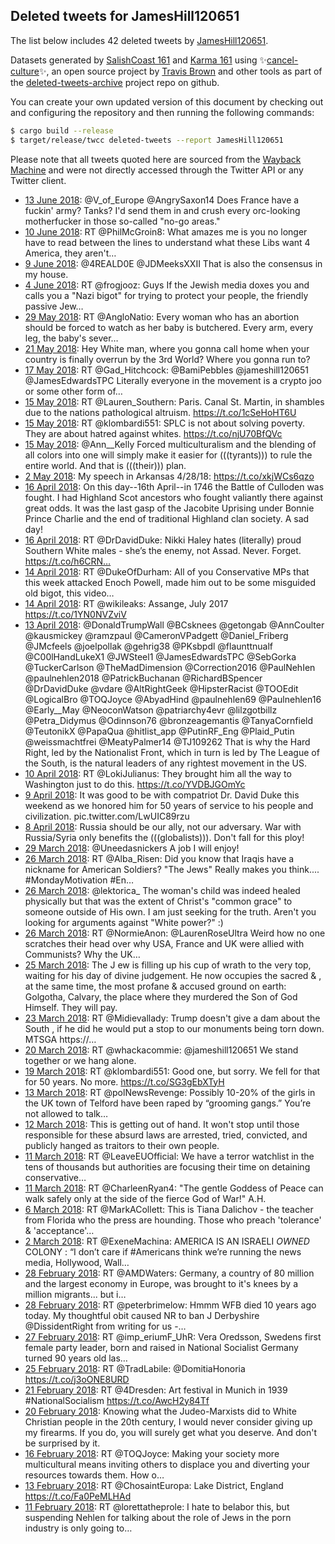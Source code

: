 ## Deleted tweets for JamesHill120651

The list below includes 42 deleted tweets by
[JamesHill120651](https://twitter.com/JamesHill120651).



Datasets generated by [SalishCoast 161](https://twitter.com/SalishCoastA) and [Karma 161](https://twitter.com/KarmaOneSixOne)
using ✨[cancel-culture](https://github.com/travisbrown/cancel-culture)✨, an open source project by [Travis Brown](https://twitter.com/travisbrown) 
and other tools as part of the [deleted-tweets-archive](https://github.com/salcoast/deleted-tweets-archive/) project repo on github.

You can create your own updated version of this document by checking out and configuring the
repository and then running the following commands:

```bash
$ cargo build --release
$ target/release/twcc deleted-tweets --report JamesHill120651
```

Please note that all tweets quoted here are sourced from the
[Wayback Machine](https://web.archive.org) and were not directly accessed through the Twitter API or
any Twitter client.

* [13 June 2018](https://web.archive.org/web/20180613022257/https://twitter.com/jameshill120651/status/1006723569567588353): @V_of_Europe @AngrySaxon14 Does France have a fuckin' army? Tanks? I'd send them in and crush every orc-looking motherfucker in those so-called "no-go areas."
* [10 June 2018](https://web.archive.org/web/20180610034927/https://twitter.com/jameshill120651/status/1005658174412787712): RT @PhilMcGroin8: What amazes me is you no longer have to read between the lines to understand what these Libs want 4 America, they aren't…
* [ 9 June 2018](https://web.archive.org/web/20180609232001/https://twitter.com/jameshill120651/status/1005590369285869570): @4REALD0E @JDMeeksXXII That is also the consensus in my house.
* [ 4 June 2018](https://web.archive.org/web/20180604002148/https://twitter.com/jameshill120651/status/1003431590393995264): RT @frogjooz: Guys  If the Jewish media doxes you and calls you a "Nazi bigot" for trying to protect your people, the friendly passive Jew…
* [29 May 2018](https://web.archive.org/web/20180529183630/https://twitter.com/jameshill120651/status/1001532753479954432): RT @AngloNatio: Every woman who has an abortion should be forced to watch as her baby is butchered.  Every arm, every leg, the baby's sever…
* [21 May 2018](https://web.archive.org/web/20180521102630/https://twitter.com/jameshill120651/status/998404643733590021): Hey White man, where you gonna call home when your country is finally overrun by the 3rd World? Where you gonna run to?
* [17 May 2018](https://web.archive.org/web/20180517212536/https://twitter.com/jameshill120651/status/997226654488547329): RT @Gad_Hitchcock: @BamiPebbles @jameshill120651 @JamesEdwardsTPC Literally everyone in the movement is a crypto joo or some other form of…
* [15 May 2018](https://web.archive.org/web/20180515230659/https://twitter.com/jameshill120651/status/996527392721129472): RT @Lauren_Southern: Paris. Canal St. Martin, in shambles due to the nations pathological altruism. https://t.co/1cSeHoHT6U
* [15 May 2018](https://web.archive.org/web/20180515181759/https://twitter.com/jameshill120651/status/996454663456198656): RT @klombardi551: SPLC is not about solving poverty.  They are about hatred against whites. https://t.co/njU70BfQVc
* [15 May 2018](https://web.archive.org/web/20180515164704/https://twitter.com/jameshill120651/status/996431783548850176): @Ann__Kelly Forced multiculturalism and the blending of all colors into one will simply make it easier for (((tyrants))) to rule the entire world. And that is (((their))) plan.
* [ 2 May 2018](https://web.archive.org/web/20180502202453/https://twitter.com/jameshill120651/status/991775556646658049): My speech in Arkansas 4/28/18: https://t.co/xkjWCs6qzo
* [16 April 2018](https://web.archive.org/web/20180417002731/https://twitter.com/jameshill120651/status/986028415219314694): On this day--16th April--in 1746 the Battle of Culloden was fought. I had Highland Scot ancestors who fought valiantly there against great odds. It was the last gasp of the Jacobite Uprising under Bonnie Prince Charlie and the end of traditional Highland clan society. A sad day!
* [16 April 2018](https://web.archive.org/web/20180416140807/https://twitter.com/jameshill120651/status/985882534377656321): RT @DrDavidDuke: Nikki Haley hates (literally) proud Southern White males - she’s the enemy, not Assad.   Never. Forget. https://t.co/h6CRN…
* [14 April 2018](https://web.archive.org/web/20180414212701/https://twitter.com/jameshill120651/status/985268211456364544): RT @DukeOfDurham: All of you Conservative MPs that this week attacked Enoch Powell, made him out to be some misguided old bigot, this video…
* [14 April 2018](https://web.archive.org/web/20180414144410/https://twitter.com/jameshill120651/status/985166830934339584): RT @wikileaks: Assange, July 2017 https://t.co/1YN0NVZviV
* [13 April 2018](https://web.archive.org/web/20180413182943/https://twitter.com/jameshill120651/status/984861204580626433): @DonaldTrumpWall @BCsknees @getongab @AnnCoulter @kausmickey @ramzpaul @CameronVPadgett @Daniel_Friberg @JMcfeels @joelpollak @gehrig38 @PKsbpdl @flaunttnualf @C00lHandLukeX1 @JWSteel1 @JamesEdwardsTPC @SebGorka @TuckerCarlson @TheMadDimension @Correction2016 @PaulNehIen @paulnehlen2018 @PatrickBuchanan @RichardBSpencer @DrDavidDuke @vdare @AltRightGeek @HipsterRacist @TOOEdit @LogicalBro @TOQJoyce @AbyadHind @paulnehlen69 @Paulnehlen16 @Early__May @NeoconWatson @patriarchy4evr @lilzgotbillz @Petra_Didymus @Odinnson76 @bronzeagemantis @TanyaCornfield @TeutonikX @PapaQua @hitlist_app @PutinRF_Eng @Plaid_Putin @weissmachtfrei @MeatyPalmer14 @TJ109262 That is why the Hard Right, led by the Nationalist Front, which in turn is led by The League of the South, is the natural leaders of any rightest movement in the US.
* [10 April 2018](https://web.archive.org/web/20180410203317/https://twitter.com/jameshill120651/status/983805137549479937): RT @LokiJulianus: They brought him all the way to Washington just to do this. https://t.co/YVDBJGOmYc
* [ 9 April 2018](https://web.archive.org/web/20180409033940/https://twitter.com/jameshill120651/status/983142303316545537): It was good to be with compatriot Dr. David Duke this weekend as we honored him for 50 years of service to his people and civilization. pic.twitter.com/LwUIC89rzu
* [ 8 April 2018](https://web.archive.org/web/20180409033330/https://twitter.com/jameshill120651/status/983095536415858688): Russia should be our ally, not our adversary. War with Russia/Syria only benefits the (((globalists))). Don't fall for this ploy!
* [29 March 2018](https://web.archive.org/web/20180329140101/https://twitter.com/jameshill120651/status/979357766027563008): @Uneedasnickers A job I will enjoy!
* [26 March 2018](https://web.archive.org/web/20180326212222/https://twitter.com/jameshill120651/status/978381671765561345): RT @Alba_Risen: Did you know that Iraqis have a nickname for American Soldiers? "The Jews" Really makes you think.... #MondayMotivation #En…
* [26 March 2018](https://web.archive.org/web/20180326191014/https://twitter.com/jameshill120651/status/978348419352842240): @lektorica_ The woman's child was indeed healed physically but that was the extent of Christ's "common grace" to someone outside of His own. I am just seeking for the truth. Aren't you looking for arguments against "White power?" :)
* [26 March 2018](https://web.archive.org/web/20180326001025/https://twitter.com/jameshill120651/status/978061575063040005): RT @NormieAnon: @LaurenRoseUltra Weird how no one scratches their head over why USA, France and UK were allied with Communists? Why the UK…
* [25 March 2018](https://web.archive.org/web/20180325001408/https://twitter.com/jameshill120651/status/977700122556542977): The J ew is filling up his cup of wrath to the very top, waiting for his day of divine judgement. He now occupies the sacred &amp; , at the same time, the most profane &amp; accused ground on earth: Golgotha, Calvary, the place where they murdered the Son of God Himself. They will pay.
* [23 March 2018](https://web.archive.org/web/20180323204605/https://twitter.com/jameshill120651/status/977285377194123264): RT @Midievallady: Trump doesn't give a dam about the South , if he did he would put a stop to our monuments being torn down. MTSGA https://…
* [20 March 2018](https://web.archive.org/web/20180320023530/https://twitter.com/jameshill120651/status/975923759302479872): RT @whackacommie: @jameshill120651 We stand together or we hang alone.
* [19 March 2018](https://web.archive.org/web/20180319030617/https://twitter.com/jameshill120651/status/975569118333194242): RT @klombardi551: Good one, but sorry.  We fell for that for 50 years.  No more. https://t.co/SG3gEbXTyH
* [13 March 2018](https://web.archive.org/web/20180313015156/https://twitter.com/jameshill120651/status/973376080349483008): RT @polNewsRevenge: Possibly 10-20% of the girls in the UK town of Telford have been raped by “grooming gangs.”  You’re not allowed to talk…
* [12 March 2018](https://web.archive.org/web/20180312030357/https://twitter.com/jameshill120651/status/973016225151414272): This is getting out of hand. It won't stop until those responsible for these absurd laws are arrested, tried, convicted, and publicly hanged as traitors to their own people.
* [11 March 2018](https://web.archive.org/web/20180311215332/https://twitter.com/jameshill120651/status/972953697151012870): RT @LeaveEUOfficial: We have a terror watchlist in the tens of thousands but authorities are focusing their time on detaining conservative…
* [11 March 2018](https://web.archive.org/web/20180311214141/https://twitter.com/jameshill120651/status/972950714996744192): RT @CharleenRyan4: "The gentle Goddess of Peace can walk safely only at the side of the fierce God of War!" A.H.
* [ 6 March 2018](https://web.archive.org/web/20180306021516/https://twitter.com/jameshill120651/status/970845237303234561): RT @MarkACollett: This is Tiana Dalichov - the teacher from Florida who the press are hounding. Those who preach 'tolerance' &amp; 'acceptance'…
* [ 2 March 2018](https://web.archive.org/web/20180302153656/https://twitter.com/jameshill120651/status/969597431879958529): RT @ExeneMachina: AMERICA IS AN ISRAELI *OWNED* COLONY :   “I don’t care if #Americans think we’re running the news media, Hollywood, Wall…
* [28 February 2018](https://web.archive.org/web/20180228161434/https://twitter.com/jameshill120651/status/968882126866219009): RT @AMDWaters: Germany, a country of 80 million and the largest economy in Europe, was brought to it's knees by a million migrants... but i…
* [28 February 2018](https://web.archive.org/web/20180228035212/https://twitter.com/jameshill120651/status/968695304169148416): RT @peterbrimelow: Hmmm WFB died 10 years ago today. My thoughtful obit caused NR to ban J Derbyshire @DissidentRight from writing for us -…
* [27 February 2018](https://web.archive.org/web/20180227233040/https://twitter.com/jameshill120651/status/968629487175905280): RT @imp_eriumF_UhR: Vera Oredsson, Swedens first female party leader, born and raised in National Socialist Germany turned 90 years old las…
* [25 February 2018](https://web.archive.org/web/20180225044202/https://twitter.com/jameshill120651/status/967620681562251264): RT @TradLabile: @DomitiaHonoria  https://t.co/j3oONE8URD
* [21 February 2018](https://web.archive.org/web/20180221193254/https://twitter.com/jameshill120651/status/966395324016353285): RT @4Dresden: Art festival in Munich in 1939  #NationalSocialism https://t.co/AwcH2y84Tf
* [20 February 2018](https://web.archive.org/web/20180220033054/https://twitter.com/jameshill120651/status/965789232135655424): Knowing what the Judeo-Marxists did to White Christian people in the 20th century, I would never consider giving up my firearms. If you do, you will surely get what you deserve. And don't be surprised by it.
* [16 February 2018](https://web.archive.org/web/20180216012554/https://twitter.com/jameshill120651/status/964309832206618624): RT @TOQJoyce: Making your society more multicultural means inviting others to displace you and diverting your resources towards them. How o…
* [13 February 2018](https://web.archive.org/web/20180213170257/https://twitter.com/jameshill120651/status/963458484930011136): RT @ChosaintEuropa: Lake District, England https://t.co/Fa0PeMLHAd
* [11 February 2018](https://web.archive.org/web/20180211220623/https://twitter.com/jameshill120651/status/962810070726791169): RT @lorettatheprole: I hate to belabor this, but suspending Nehlen for talking about the role of Jews in the porn industry is only going to…
